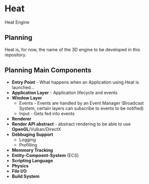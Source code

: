 # Heat
Heat Engine

## Planning
Heat is, for now, the name of the 3D engine to be developed in this repository.

## Planning Main Components
* **Entry Point** - What happens when an Application using Heat is launched...
* **Application Layer** - Application lifecycle and events
* **Window Layer**
    * Events - Events are handled by an Event Manager (Broadcast System, certain layers can subscribe to events to be notified)
    * Input  - Gets fed into events
* **Renderer**
* **Render API abstract** - abstract rendering to be able to use **OpenGL**/Vulkan/DirectX
* **Debbuging Support**
    * Logging
    * Profilling
* **Memmory Tracking**
* **Entity-Compoent-System** (ECS)
* **Scripting Language**
* **Physics**
* **File I/O**
* **Build System**
